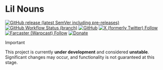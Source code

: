 # Lil Nouns

[![GitHub release (latest SemVer including pre-releases)](https://img.shields.io/github/v/release/nekofar/lilnouns?include_prereleases)](https://github.com/nekofar/lilnouns/releases)
[![GitHub Workflow Status (branch)](https://img.shields.io/github/actions/workflow/status/nekofar/lilnouns/build.yml)](https://github.com/nekofar/lilnouns/actions/workflows/build.yml)
[![GitHub](https://img.shields.io/github/license/nekofar/lilnouns)](https://github.com/nekofar/lilnouns/blob/master/LICENSE)
[![X (formerly Twitter) Follow](https://img.shields.io/badge/follow-%40nekofar-ffffff?logo=x&style=flat)](https://x.com/nekofar)
[![Farcaster (Warpcast) Follow](https://img.shields.io/badge/follow-%40nekofar-855DCD.svg?logo=farcaster&logoColor=f5f5f5&style=flat)](https://warpcast.com/nekofar)
[![Donate](https://img.shields.io/badge/donate-nekofar.crypto-a2b9bc?logo=ethereum&logoColor=f5f5f5)](https://ud.me/nekofar.crypto)

> [!IMPORTANT]
> This project is currently **under development** and considered **unstable**. Significant changes may occur, and
functionality is not guaranteed at this stage.
